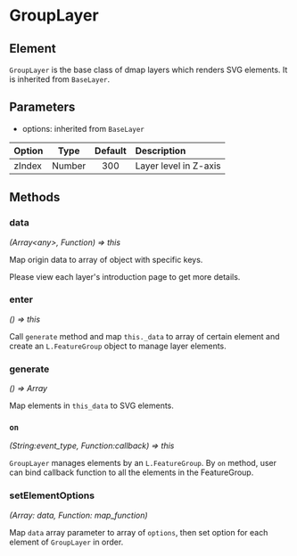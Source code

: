 # GroupLayer

## Element

`GroupLayer` is the base class of dmap layers which renders SVG elements. It is inherited from `BaseLayer`.

## Parameters

+ options: inherited from `BaseLayer`
  
| Option | Type | Default | Description |
| :----- | :---:| :-----: | :---------  |
| zIndex | Number | 300   | Layer level in Z-axis |


## Methods

### data
*(Array&lt;any&gt;, Function) => this*

Map origin data to array of object with specific keys.

Please view each layer's introduction page to get more details.

### enter
*() => this*

Call `generate` method and map `this._data` to array of certain element and create an `L.FeatureGroup` object to manage layer elements.

### generate
*() => Array*

Map elements in `this_data` to SVG elements.

### `on`
*(String:event_type, Function:callback) => this*

`GroupLayer` manages elements by an `L.FeatureGroup`. By `on` method, user can bind callback function to all the elements in the FeatureGroup.

### setElementOptions
*(Array: data, Function: map_function)*

Map `data` array parameter to array of `options`, then set option for each element of `GroupLayer` in order.
